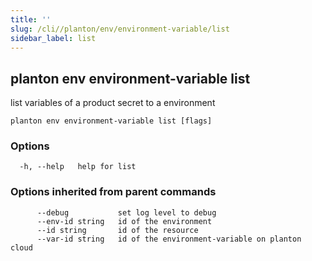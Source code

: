 ```yaml
---
title: ''
slug: /cli//planton/env/environment-variable/list
sidebar_label: list
---
```

## planton env environment-variable list

list variables of a product secret to a environment

```
planton env environment-variable list [flags]
```

### Options

```
  -h, --help   help for list
```

### Options inherited from parent commands

```
      --debug           set log level to debug
      --env-id string   id of the environment
      --id string       id of the resource
      --var-id string   id of the environment-variable on planton cloud
```

